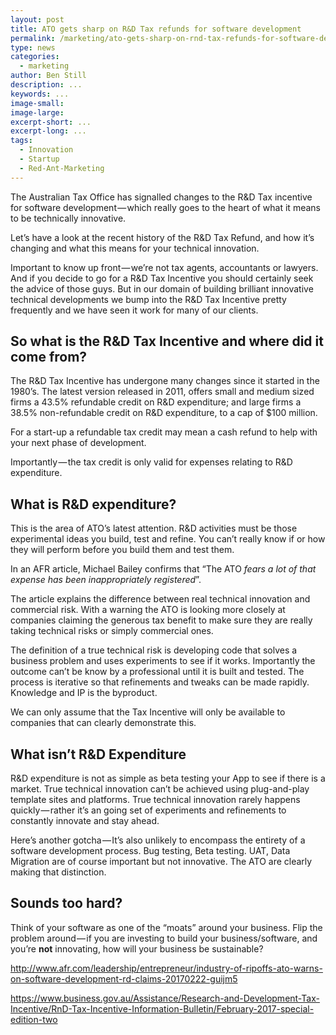 ```yaml
---
layout: post
title: ATO gets sharp on R&D Tax refunds for software development
permalink: /marketing/ato-gets-sharp-on-rnd-tax-refunds-for-software-development/
type: news
categories:
  - marketing
author: Ben Still
description: ...
keywords: ...
image-small:
image-large:
excerpt-short: ...
excerpt-long: ...
tags:
  - Innovation
  - Startup
  - Red-Ant-Marketing
---
```


The Australian Tax Office has signalled changes to the R&D Tax incentive for software development — which really goes to the heart of what it means to be technically innovative.

Let’s have a look at the recent history of the R&D Tax Refund, and how it’s changing and what this means for your technical innovation.

Important to know up front — we’re not tax agents, accountants or lawyers. And if you decide to go for a R&D Tax Incentive you should certainly seek the advice of those guys. But in our domain of building brilliant innovative technical developments we bump into the R&D Tax Incentive pretty frequently and we have seen it work for many of our clients.

## So what is the R&D Tax Incentive and where did it come from?

The R&D Tax Incentive has undergone many changes since it started in the 1980’s. The latest version released in 2011, offers small and medium sized firms a 43.5% refundable credit on R&D expenditure; and large firms a 38.5% non-refundable credit on R&D expenditure, to a cap of $100 million.

For a start-up a refundable tax credit may mean a cash refund to help with your next phase of development.

Importantly — the tax credit is only valid for expenses relating to R&D expenditure.

## What is R&D expenditure?

This is the area of ATO’s latest attention. R&D activities must be those experimental ideas you build, test and refine. You can’t really know if or how they will perform before you build them and test them.

In an AFR article, Michael Bailey confirms that “The ATO *fears a lot of that expense has been inappropriately registered*”.

The article explains the difference between real technical innovation and commercial risk. With a warning the ATO is looking more closely at companies claiming the generous tax benefit to make sure they are really taking technical risks or simply commercial ones.

The definition of a true technical risk is developing code that solves a business problem and uses experiments to see if it works. Importantly the outcome can’t be know by a professional until it is built and tested. The process is iterative so that refinements and tweaks can be made rapidly. Knowledge and IP is the byproduct.

We can only assume that the Tax Incentive will only be available to companies that can clearly demonstrate this.

## What isn’t R&D Expenditure

R&D expenditure is not as simple as beta testing your App to see if there is a market. True technical innovation can’t be achieved using plug-and-play template sites and platforms. True technical innovation rarely happens quickly — rather it’s an going set of experiments and refinements to constantly innovate and stay ahead.

Here’s another gotcha — It’s also unlikely to encompass the entirety of a software development process. Bug testing, Beta testing. UAT, Data Migration are of course important but not innovative. The ATO are clearly making that distinction.

## Sounds too hard?

Think of your software as one of the “moats” around your business. Flip the problem around — if you are investing to build your business/software, and you’re **not** innovating, how will your business be sustainable?

<http://www.afr.com/leadership/entrepreneur/industry-of-ripoffs-ato-warns-on-software-development-rd-claims-20170222-guijm5>

<https://www.business.gov.au/Assistance/Research-and-Development-Tax-Incentive/RnD-Tax-Incentive-Information-Bulletin/February-2017-special-edition-two>
